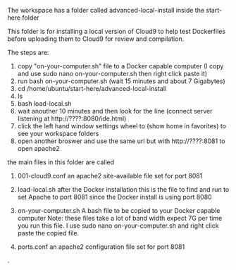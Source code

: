 The workspace has a folder called advanced-local-install inside the start-here folder

This folder is for installing a local version of Cloud9 to help test Dockerfiles before uploading them to Cloud9 for review and compilation. 

The steps are:

1. copy "on-your-computer.sh" file to a Docker capable computer (I copy and use sudo nano on-your-computer.sh then right click paste it)
2. run  bash on-your-computer.sh (wait 15 minutes and about 7 Gigabytes)
3. cd /home/ubuntu/start-here/advanced-local-install
4. ls
5. bash load-local.sh
6. wait anouther 10 minutes and then look for the line (connect server listening at http://????:8080/ide.html)
7. click the left hand window settings wheel to (show home in favorites) to see your workspace folders
7. open another broswer and use the same url but with http://????:8081 to open apache2







the main files in this folder are called

1. 001-cloud9.conf	an apache2 site-available file set for port 8081 

1. load-local.sh	after the Docker installation this is the file to find and run to set Apache to port 8081 since the Docker install is using port 8080

1. on-your-computer.sh	A bash file to be copied to your Docker capable computer Note: these files take a lot of band width expect 7G per time you run this file. I use sudo nano on-your-computer.sh and right click paste the copied file.
 
1. ports.conf an apache2 configuration file set for port 8081


.
